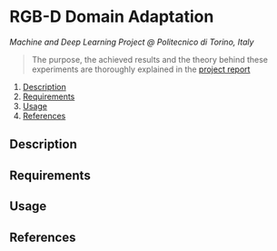 # RGB-D Domain Adaptation
_Machine and Deep Learning Project @ Politecnico di Torino, Italy_

> The purpose, the achieved results and the theory behind these experiments are thoroughly explained in the [project report](#)

1. [Description](#description)
2. [Requirements](#requirements)
3. [Usage](#usage)
4. [References](#references)

## Description

## Requirements

## Usage

## References
